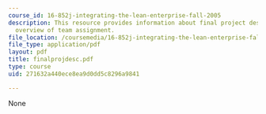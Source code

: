 ```yaml
---
course_id: 16-852j-integrating-the-lean-enterprise-fall-2005
description: This resource provides information about final project description and
  overview of team assignment.
file_location: /coursemedia/16-852j-integrating-the-lean-enterprise-fall-2005/271632a440ece8ea9d0dd5c8296a9841_finalprojdesc.pdf
file_type: application/pdf
layout: pdf
title: finalprojdesc.pdf
type: course
uid: 271632a440ece8ea9d0dd5c8296a9841

---
```

None